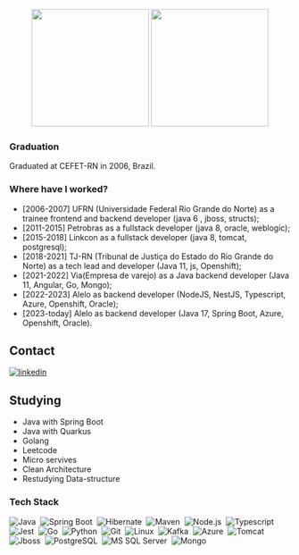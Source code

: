 <div align="center">
  <img height="210em" src="https://github-readme-stats.vercel.app/api?username=vyctorhff&show_icons=true&theme=gruvbox"/>
  <img height="210em" src="https://github-readme-stats.vercel.app/api/top-langs/?username=vyctorhff&theme=gruvbox"/>
</div>

### Graduation
Graduated at CEFET-RN in 2006, Brazil.


### Where have I worked?

- [2006-2007] UFRN (Universidade Federal Rio Grande do Norte) as a trainee frontend and backend developer (java 6 , jboss, structs);
- [2011-2015] Petrobras as a fullstack developer (java 8, oracle, weblogic);
- [2015-2018] Linkcon as a fullstack developer (java 8, tomcat, postgresql);
- [2018-2021] TJ-RN (Tribunal de Justiça do Estado do Rio Grande do Norte) as a tech lead and developer (Java 11, js, Openshift);
- [2021-2022] Via(Empresa de varejo) as a Java backend developer (Java 11, Angular, Go, Mongo);
- [2022-2023] Alelo as backend developer (NodeJS, NestJS, Typescript, Azure, Openshift, Oracle);
- [2023-today] Alelo as backend developer (Java 17, Spring Boot, Azure, Openshift, Oracle).


## Contact
<a href="www.linkedin.com/in/victor-hugo-ferreira-de-figueiredo-522b0aba" target="_blank">
  <img align="center" src="https://img.shields.io/badge/-linkedin-05122A?style=flat&logo=linkedin" alt="linkedin"/>
</a>

## Studying

- Java with Spring Boot
- Java with Quarkus
- Golang
- Leetcode
- Micro servives
- Clean Architecture
- Restudying Data-structure

### Tech Stack
![Java](https://img.shields.io/badge/java--green?style=flat&logo=openjdk)&nbsp;
![Spring Boot](https://img.shields.io/badge/java-Spring%20Boot-green?style=flat&logo=spring)&nbsp;
![Hibernate](https://img.shields.io/badge/java-Hibernate-green?style=flat&logo=openjdk)&nbsp;
![Maven](https://img.shields.io/badge/java-Maven-green?style=flat&logo=openjdk)&nbsp;
![Node.js](https://img.shields.io/badge/javascript-Node.js-05122A?style=flat&logo=node.js)&nbsp;
![Typescript](https://img.shields.io/badge/javascript-Typescript-05122A?style=flat&logo=typescript)&nbsp;
![Jest](https://img.shields.io/badge/javascript-Jest-05122A?style=flat&logo=jest)&nbsp;
![Go](https://img.shields.io/badge/go--blue?style=flat&logo=go)&nbsp;
![Python](https://img.shields.io/badge/python--green?style=flat&logo=python)&nbsp;
![Git](https://img.shields.io/badge/-Git-05122A?style=flat&logo=git)&nbsp;
![Linux](https://img.shields.io/badge/mongo--blue?style=flat&logo=linux)&nbsp;
![Kafka](https://img.shields.io/badge/kafka--blue?style=flat&logo=apachekafka)&nbsp;
![Azure](https://img.shields.io/badge/azure--blue?style=flat&logo=azuredevops)&nbsp;
![Tomcat](https://img.shields.io/badge/tomcat--blue?style=flat&logo=apachetomcat)&nbsp;
![Jboss](https://img.shields.io/badge/jboss--blue?style=flat&logo=kafka)&nbsp;
![PostgreSQL](https://img.shields.io/badge/PostgreSQL--yellow?style=flat&logo=postgresql)&nbsp;
![MS SQL Server](https://img.shields.io/badge/MS%20SQL%20Server--yellow?style=flat&logo=microsoftsqlserver)&nbsp;
![Mongo](https://img.shields.io/badge/mongo--yellow?style=flat&logo=mongodb)&nbsp;


